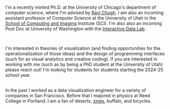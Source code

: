 I'm a recently minted Ph.D. at the University of Chicago's department of computer science, where I'm advised by [Ravi Chugh](http://people.cs.uchicago.edu/~rchugh/). I am also an incoming assistant professor of Computer Science at the University of Utah in the [School of Computing and Imaging](https://www.sci.utah.edu/) Institute (SCI). I'm also also an incoming Post Doc at University of Washington with the [Interactive Data Lab](https://idl.cs.washington.edu/).

<br/>

I'm interested in theories of visualization (and finding opportunities for the operationalization of those ideas) and the design of programming interfaces (such for as visual analytics and creative coding). If you are interested in working with me (such as by being a PhD student at the University of Utah) please reach out! I'm looking for students for students starting the 2024-25 school year. 

<br/>
In the past I worked as a data visualization engineer for a variety of companies in San Francisco. 
Before that I majored in physics at Reed College in Portland. 
I am a fan of deserts, <a href="https://www.mcnutt.in/#/zines">zines</a>, buffalo, and bicycles.
